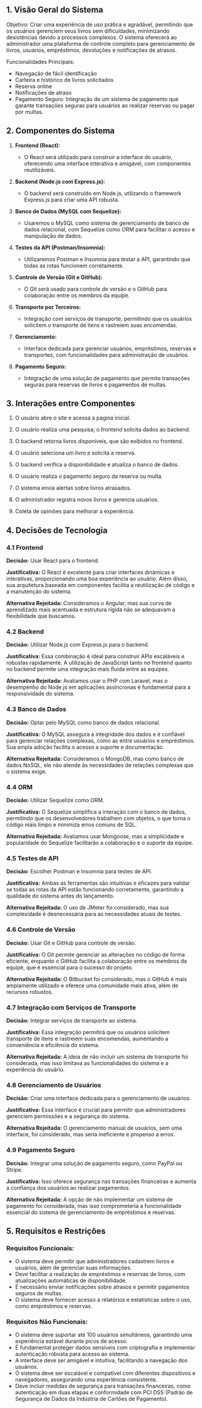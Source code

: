 ## 1. Visão Geral do Sistema
Objetivo: Criar uma experiência de uso prática e agradável, permitindo que os usuários gerenciem seus livros sem dificuldades, minimizando desistências devido a processos complexos. O sistema oferecerá ao administrador uma plataforma de controle completo para gerenciamento de livros, usuários, empréstimos, devoluções e notificações de atrasos.

Funcionalidades Principais:
- Navegação de fácil identificação
- Carteira e histórico de livros solicitados
- Reserva online
- Notificações de atraso
- Pagamento Seguro: Integração de um sistema de pagamento que garante transações seguras para usuários ao realizar reservas ou pagar por multas.

## 2. Componentes do Sistema
1. **Frontend (React):**
   - O React será utilizado para construir a interface do usuário, oferecendo uma interface interativa e amigável, com componentes reutilizáveis.

2. **Backend (Node.js com Express.js):**
   - O backend será construído em Node.js, utilizando o framework Express.js para criar uma API robusta.

3. **Banco de Dados (MySQL com Sequelize):**
   - Usaremos o MySQL como sistema de gerenciamento de banco de dados relacional, com Sequelize como ORM para facilitar o acesso e manipulação de dados.

4. **Testes da API (Postman/Insomnia):**
   - Utilizaremos Postman e Insomnia para testar a API, garantindo que todas as rotas funcionem corretamente.

5. **Controle de Versão (Git e GitHub):**
   - O Git será usado para controle de versão e o GitHub para colaboração entre os membros da equipe.

6. **Transporte por Terceiros:**
   - Integração com serviços de transporte, permitindo que os usuários solicitem o transporte de itens e rastreiem suas encomendas.

7. **Gerenciamento:**
   - Interface dedicada para gerenciar usuários, empréstimos, reservas e transportes, com funcionalidades para administração de usuários.

8. **Pagamento Seguro:**
   - Integração de uma solução de pagamento que permite transações seguras para reservas de livros e pagamentos de multas.

## 3. Interações entre Componentes

1. O usuário abre o site e acessa a página inicial.

2. O usuário realiza uma pesquisa; o frontend solicita dados ao backend.

3. O backend retorna livros disponíveis, que são exibidos no frontend.

4. O usuário seleciona um livro e solicita a reserva.

5. O backend verifica a disponibilidade e atualiza o banco de dados.

6. O usuário realiza o pagamento seguro da reserva ou multa.

7. O sistema envia alertas sobre livros atrasados.

8. O administrador registra novos livros e gerencia usuários.

9. Coleta de opiniões para melhorar a experiência.


## 4. Decisões de Tecnologia

### 4.1 Frontend
**Decisão:** Usar React para o frontend.  

**Justificativa:** O React é excelente para criar interfaces dinâmicas e interativas, proporcionando uma boa experiência ao usuário. Além disso, sua arquitetura baseada em componentes facilita a reutilização de código e a manutenção do sistema.  

**Alternativa Rejeitada:** Consideramos o Angular, mas sua curva de aprendizado mais acentuada e estrutura rígida não se adequavam à flexibilidade que buscamos.


### 4.2 Backend
**Decisão:** Utilizar Node.js com Express.js para o backend.  

**Justificativa:** Essa combinação é ideal para construir APIs escaláveis e robustas rapidamente. A utilização de JavaScript tanto no frontend quanto no backend permite uma integração mais fluida entre as equipes.  

**Alternativa Rejeitada:** Avaliamos usar o PHP com Laravel, mas o desempenho do Node.js em aplicações assíncronas é fundamental para a responsividade do sistema.


### 4.3 Banco de Dados
**Decisão:** Optar pelo MySQL como banco de dados relacional.  

**Justificativa:** O MySQL assegura a integridade dos dados e é confiável para gerenciar relações complexas, como as entre usuários e empréstimos. Sua ampla adoção facilita o acesso a suporte e documentação.  

**Alternativa Rejeitada:** Consideramos o MongoDB, mas como banco de dados NoSQL, ele não atende às necessidades de relações complexas que o sistema exige.


### 4.4 ORM
**Decisão:** Utilizar Sequelize como ORM.  

**Justificativa:** O Sequelize simplifica a interação com o banco de dados, permitindo que os desenvolvedores trabalhem com objetos, o que torna o código mais limpo e minimiza erros comuns de SQL.  

**Alternativa Rejeitada:** Avaliamos usar Mongoose, mas a simplicidade e popularidade do Sequelize facilitarão a colaboração e o suporte da equipe.


### 4.5 Testes de API
**Decisão:** Escolher Postman e Insomnia para testes de API.  

**Justificativa:** Ambas as ferramentas são intuitivas e eficazes para validar se todas as rotas da API estão funcionando corretamente, garantindo a qualidade do sistema antes do lançamento.  

**Alternativa Rejeitada:** O uso de JMeter foi considerado, mas sua complexidade é desnecessária para as necessidades atuais de testes.


### 4.6 Controle de Versão
**Decisão:** Usar Git e GitHub para controle de versão.  

**Justificativa:** O Git permite gerenciar as alterações no código de forma eficiente, enquanto o GitHub facilita a colaboração entre os membros da equipe, que é essencial para o sucesso do projeto.  

**Alternativa Rejeitada:** O Bitbucket foi considerado, mas o GitHub é mais amplamente utilizado e oferece uma comunidade mais ativa, além de recursos robustos.


### 4.7 Integração com Serviços de Transporte
**Decisão:** Integrar serviços de transporte ao sistema.  

**Justificativa:** Essa integração permitirá que os usuários solicitem transporte de itens e rastreiem suas encomendas, aumentando a conveniência e eficiência do sistema.  

**Alternativa Rejeitada:** A ideia de não incluir um sistema de transporte foi considerada, mas isso limitava as funcionalidades do sistema e a experiência do usuário.


### 4.8 Gerenciamento de Usuários
**Decisão:** Criar uma interface dedicada para o gerenciamento de usuários.  

**Justificativa:** Essa interface é crucial para permitir que administradores gerenciem permissões e a segurança do sistema.  

**Alternativa Rejeitada:** O gerenciamento manual de usuários, sem uma interface, foi considerado, mas seria ineficiente e propenso a erros.


### 4.9 Pagamento Seguro
**Decisão:** Integrar uma solução de pagamento seguro, como PayPal ou Stripe.  

**Justificativa:** Isso oferece segurança nas transações financeiras e aumenta a confiança dos usuários ao realizar pagamentos.  

**Alternativa Rejeitada:** A opção de não implementar um sistema de pagamento foi considerada, mas isso comprometeria a funcionalidade essencial do sistema de gerenciamento de empréstimos e reservas.


## 5. Requisitos e Restrições

### Requisitos Funcionais:
- O sistema deve permitir que administradores cadastrem livros e usuários, além de gerenciar suas informações.
- Deve facilitar a realização de empréstimos e reservas de livros, com atualizações automáticas de disponibilidade.
- É necessário enviar notificações sobre atrasos e permitir pagamentos seguros de multas.
- O sistema deve fornecer acesso a relatórios e estatísticas sobre o uso, como empréstimos e reservas.

### Requisitos Não Funcionais:
- O sistema deve suportar até 100 usuários simultâneos, garantindo uma experiência estável durante picos de acesso.
- É fundamental proteger dados sensíveis com criptografia e implementar autenticação robusta para acesso ao sistema.
- A interface deve ser amigável e intuitiva, facilitando a navegação dos usuários.
- O sistema deve ser escalável e compatível com diferentes dispositivos e navegadores, assegurando uma experiência consistente.
- Deve incluir medidas de segurança para transações financeiras, como autenticação em duas etapas e conformidade com PCI DSS (Padrão de Segurança de Dados da Indústria de Cartões de Pagamento).

